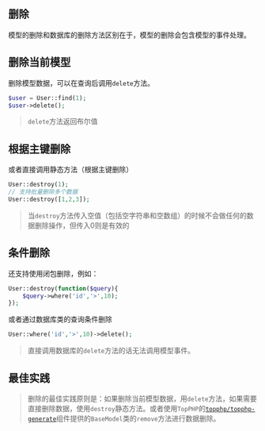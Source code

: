 ## 删除

模型的删除和数据库的删除方法区别在于，模型的删除会包含模型的事件处理。

## 删除当前模型

删除模型数据，可以在查询后调用`delete`方法。

```php
$user = User::find(1);
$user->delete();
```

> `delete`方法返回布尔值

## 根据主键删除

或者直接调用静态方法（根据主键删除）

```php
User::destroy(1);
// 支持批量删除多个数据
User::destroy([1,2,3]);
```

> 当`destroy`方法传入空值（包括空字符串和空数组）的时候不会做任何的数据删除操作，但传入0则是有效的

## 条件删除

还支持使用闭包删除，例如：

```php
User::destroy(function($query){
    $query->where('id','>',10);
});
```

或者通过数据库类的查询条件删除

```php
User::where('id','>',10)->delete();
```

> 直接调用数据库的`delete`方法的话无法调用模型事件。

## 最佳实践

> 删除的最佳实践原则是：如果删除当前模型数据，用`delete`方法，如果需要直接删除数据，使用`destroy`静态方法。或者使用`TopPHP`的[`topphp/topphp-generate`](/composer/topphp-generate.md)组件提供的`BaseModel`类的`remove`方法进行数据删除。



